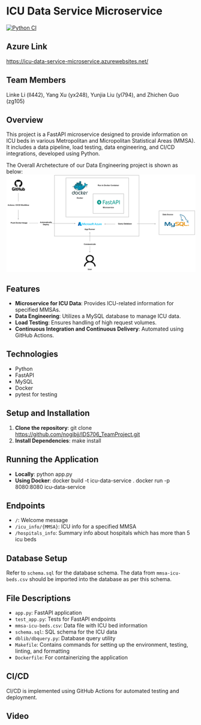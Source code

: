 # ICU Data Service Microservice
[![Python CI](https://github.com/nogibjj/IDS706_TeamProject/actions/workflows/python_app_cicd.yml/badge.svg)](https://github.com/nogibjj/IDS706_TeamProject/actions/workflows/python_app_cicd.yml)

## Azure Link
https://icu-data-service-microservice.azurewebsites.net/

## Team Members

Linke Li (ll442), Yang Xu (yx248), Yunjia Liu (yl794), and Zhichen Guo (zg105)

## Overview
This project is a FastAPI microservice designed to provide information on ICU beds in various Metropolitan and Micropolitan Statistical Areas (MMSA). It includes a data pipeline, load testing, data engineering, and CI/CD integrations, developed using Python.

The Overall Archetecture of our Data Engineering project is shown as below:
![ArchetecturalDiagram](./ArchetecturalDiagram.png)

## Features
- **Microservice for ICU Data**: Provides ICU-related information for specified MMSAs.
- **Data Engineering**: Utilizes a MySQL database to manage ICU data.
- **Load Testing**: Ensures handling of high request volumes.
- **Continuous Integration and Continuous Delivery**: Automated using GitHub Actions.

## Technologies
- Python
- FastAPI
- MySQL
- Docker
- pytest for testing

## Setup and Installation
1. **Clone the repository**:
git clone https://github.com/nogibjj/IDS706_TeamProject.git
2. **Install Dependencies**:
make install


## Running the Application
- **Locally**: python app.py
- **Using Docker**:
docker build -t icu-data-service .
docker run -p 8080:8080 icu-data-service

## Endpoints
- `/`: Welcome message
- `/icu_info/{MMSA}`: ICU info for a specified MMSA
- `/hospitals_info`: Summary info about hospitals which has more than 5 icu beds

## Database Setup
Refer to `schema.sql` for the database schema. The data from `mmsa-icu-beds.csv` should be imported into the database as per this schema.

## File Descriptions
- `app.py`: FastAPI application
- `test_app.py`: Tests for FastAPI endpoints
- `mmsa-icu-beds.csv`: Data file with ICU bed information
- `schema.sql`: SQL schema for the ICU data
- `dblib/dbquery.py`: Database query utility
- `Makefile`: Contains commands for setting up the environment, testing, linting, and formatting
- `Dockerfile`: For containerizing the application

## CI/CD
CI/CD is implemented using GitHub Actions for automated testing and deployment.

## Video

